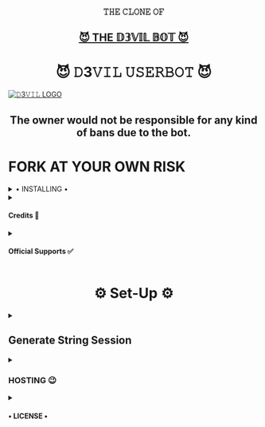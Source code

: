 <h3 align="center">𝚃𝙷𝙴 𝙲𝙻𝙾𝙽𝙴 𝙾𝙵</h3>
<h2 align="center"> <a href="https://github.com/D3KRISH/D3VIL-USERBOT">😈 THE 𝔻𝟛𝕍𝕀𝕃 𝔹𝕆𝕋 😈</a></h2>


<h1 align="center">😈 𝙳3𝚅𝙸𝙻 𝚄𝚂𝙴𝚁𝙱𝙾𝚃 😈</h1>


[![𝙳3𝚅𝙸𝙻 LOGO](https://telegra.ph/file/9820bcf4f9c57ac801860.jpg)](https://t.me/D3VIL_BOT_SUPPORT)


<h2 align="center">The owner would not be responsible for any kind of bans due to the bot.</h2>


# FORK AT YOUR OWN RISK

<details>

 <summary> • INSTALLING •  </summary>

### The Easy Way

<h4>⚜️ DEPLOY TO HEROKU ⚜️</h4>

<a href="https://dashboard.heroku.com/new?button-url=https%3A%2F%2Fgithub.com%2FD3KRISH%2FD3VIL-BOT&template=https%3A%2F%2Fgithub.com%2FD3KRISH%2FD3VIL-BOT" rel="nofollow" style="background-color: initial; box-sizing: border-box; color: #0366d6; text-decoration-line: none;"><img alt="Deploy" data-canonical-src="https://www.herokucdn.com/deploy/button.svg" src="https://camo.githubusercontent.com/83b0e95b38892b49184e07ad572c94c8038323fb/68747470733a2f2f7777772e6865726f6b7563646e2e636f6d2f6465706c6f792f627574746f6e2e737667" style="border-style: none; box-sizing: initial; max-width: 100%;" /></a></div>

<h2 align="center"> <a href="https://github.com/D3KRISH/D3VIL-BOT">⚡ 𝔻𝟛𝕍𝕀𝕃 𝔹𝕆𝕋 ⚡</a></h2>

## [STRING_SESSION](https://replit.com/@D3krish/D3VILSTRINGSESSION-1#main.py)

</details>

<details>
  <summary> <h4>Credits 🏅</h4> </summary>


• [MAFIABOT](https://github.com/H1M4N5HU0P/MAFIA-USERBOT)

• [Hêllẞø†](https://github.com/thevaders/vader)

</details>
<details>
  <summary> <h4>Official Supports ✅</h4> </summary>

```
Get help regarding setting up 
your D3VIL BOT in our official 
support Group and get updates
notifications in Update Channel.
```

<a href="https://t.me/D3VIL_BOT_SUPPORT"><img src="https://img.shields.io/badge/Join-Support%20Channel-red.svg?style=for-the-badge&logo=Telegram"></a>

## ℂℝ𝔼𝔸𝕋𝔼ℝ:-[𝔻3_𝕂ℝ𝕀𝕊ℍ](https://t.me/D3_krish)
## 𝕆𝕎ℕ𝔼ℝ:-[𝐇𝐄𝐀𝐕𝐄𝐍 𝐏𝐑𝐈𝐍𝐂𝐄𝐒𝐒](https://t.me/Heaven_Princess)

</details>

<h1 align="center">⚙️ Set-Up ⚙️</h1>

<details>
  <summary> <h2>Generate String Session</h2> </summary>

- Termux
    - Clone `git clone https://github.com/D3KRISH/D3VIL-BOT.git`
    - Then Do  `cd D3VIL-BOT`
    - Run String Generator By
           `bash string.sh`
    - Then Fill The Required Details.
    - API ID, API HASH, PHONE NUMBER (WITH COUNTRY CODE)
 
- Repl Run
    - Click [Here](https://replit.com/@D3krish/D3VILSTRINGSESSION-1#main.py) to open Repl run.
    - Click On Green Play Button.
    - Wait for a while then fill the details.
    - String will be saved in your Saved Message.
</details>

<details>
  <summary> <h3>HOSTING 😉</h3> </summary>

- Choose A Hosting Site. And fill the mandatory vars.

## Deploys

- You Can Deploy it on 
    - [Zeet](https://zeet.co/new)
    - [Uffizzi](https://uffizzi.com)
    - Any Other VPS.
    - No support for Termux Yet.

## Mandatory Vars

- Some of the environment variables are mandatory.
- These are listed below.
    - `APP_ID`:   You can get this value from [here](https://my.telegram.org)
    - `API_HASH`:   You can get this value from [here](https://my.telegram.org)
    - `ENV`:   `ANYTHING`
    - `STRING_SESSION`:   You can get this value from running `python3 string_session.py` https://replit.com/@D3krish/D3VILSTRINGSESSION-1#main.py
    - `LOG_GROUP`:   Make a Channel Or Group and get it's id.
    - `DATABASE_URL`:   Make a database on elephant sql and paste the url.
    - `DB_URI`:   Same as `DATABASE_URL`
    - `BOT_TOKEN`:   Make a Bot from [Botfather](https://t.me/botfather) and paste the bot token here.
    - `BOT_USERNAME`:   Paste the Username of bot that you made from [BotFather](https://t.me/botfather).
- The userbot will not work without setting the mandatory vars.

</details>

<details>
  <summary> <h4>• LICENSE •</h4> </summary>

![](https://www.gnu.org/graphics/gplv3-or-later.png)

Copyright (C) 2021 D3KRISH

Poject [D3VIL_BOT](https://github.com/D3KRISH/D3VIL-BOT) is free software: you can redistribute it and/or modify
it under the terms of the GNU General Public License as published by
the Free Software Foundation, either version 3 of the License, or
(at your option) any later version.

This program is distributed in the hope that it will be useful,
but WITHOUT ANY WARRANTY; without even the implied warranty of
MERCHANTABILITY or FITNESS FOR A PARTICULAR PURPOSE.  See the
GNU General Public License for more details.

You should have received a copy of the GNU General Public License
along with this program. If not, see <https://www.gnu.org/licenses/>.

</details>
